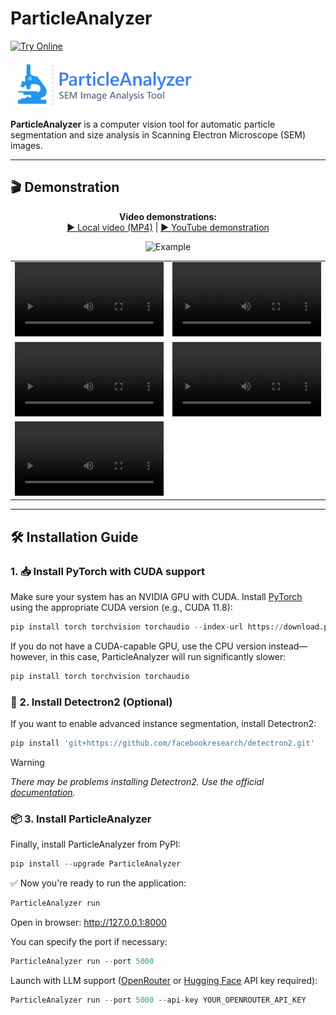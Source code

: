 # ParticleAnalyzer

[![Try Online](https://img.shields.io/badge/TRY%20ONLINE-Available%20at%20particleanalyzer.ru-brightgreen)](https://particleanalyzer.ru/)


<div align="left">
  <a href="https://sem.rybakov-k.ru/">
    <img src="./Images/Logo.png" alt="ParticleAnalyzer Logo" width="300"/>
  </a>
</div>

**ParticleAnalyzer** is a computer vision tool for automatic particle segmentation and size analysis in Scanning Electron Microscope (SEM) images.

---

## 🎬 Demonstration

<p align="center">
  <strong>Video demonstrations:</strong><br>
  <a href="https://github.com/rybakov-ks/ParticleAnalyzer/blob/main/Images/ParticleAnalyzer.mp4">▶️ Local video (MP4)</a> | 
  <a href="https://youtu.be/qlCuZDjDyqk">▶️ YouTube demonstration</a>
</p>

<p align="center">
  <img src="https://raw.githubusercontent.com/rybakov-ks/ParticleAnalyzer/main/Images/example.gif" alt="Example" width="600">
</p>

<table>
<tr>
<td width="50%">
<video width="100%" src="https://github.com/user-attachments/assets/41d3feb1-a7db-451f-a804-9f2fbf42ebf5" controls></video>
</td>
<td width="50%">
<video width="100%" src="https://github.com/user-attachments/assets/c762d7a0-3bd7-42e7-aa77-92759066fbb6" controls></video>
</td>
</tr>
<tr>
<td width="50%">
<video width="100%" src="https://github.com/user-attachments/assets/5c38cf15-c721-4929-adfb-4ce6a6912eed" controls></video>
</td>
<td width="50%">
<video width="100%" src="https://github.com/user-attachments/assets/345695f4-f00c-4410-87d9-edcee64c6df3" controls></video>
</td>
</tr>
<tr>
<td width="50%">
<video width="100%" src="https://github.com/user-attachments/assets/ff6f07ce-e778-4451-b044-718e604f73a1" controls></video>
</td>
<td width="50%">
</td>
</tr>
</table>

---

## 🛠 Installation Guide

 ### 1. 📥 Install PyTorch with CUDA support
Make sure your system has an NVIDIA GPU with CUDA. Install [PyTorch](https://pytorch.org/get-started/locally/) using the appropriate CUDA version (e.g., CUDA 11.8):
   ```python
   pip install torch torchvision torchaudio --index-url https://download.pytorch.org/whl/cu118
   ```
If you do not have a CUDA-capable GPU, use the CPU version instead—however, in this case, ParticleAnalyzer will run significantly slower:
   ```python
   pip install torch torchvision torchaudio
   ```
### 🧪 2. Install Detectron2 (Optional)

If you want to enable advanced instance segmentation, install Detectron2:
```python
pip install 'git+https://github.com/facebookresearch/detectron2.git'
```
> [!WARNING]
> *There may be problems installing Detectron2. Use the official [documentation](https://detectron2.readthedocs.io/en/latest/tutorials/install.html).*
### 📦 3. Install ParticleAnalyzer
Finally, install ParticleAnalyzer from PyPI:
```python
pip install --upgrade ParticleAnalyzer
```
✅ Now you're ready to run the application:
```python
ParticleAnalyzer run
```
Open in browser: http://127.0.0.1:8000 

You can specify the port if necessary:
```python
ParticleAnalyzer run --port 5000
```

Launch with LLM support ([OpenRouter](https://openrouter.ai/settings/keys) or [Hugging Face](https://huggingface.co/settings/tokens) API key required):
```python
ParticleAnalyzer run --port 5000 --api-key YOUR_OPENROUTER_API_KEY
```
